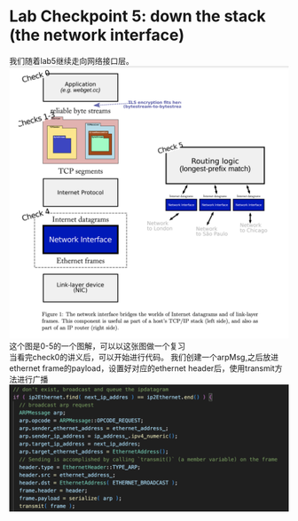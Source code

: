 # Lab Checkpoint 5: down the stack (the network interface)
我们随着lab5继续走向网络接口层。
![alt text](image-11.png)
这个图是0-5的一个图解，可以以这张图做一个复习<br>
当看完check0的讲义后，可以开始进行代码。
我们创建一个arpMsg,之后放进ethernet frame的payload，设置好对应的ethernet header后，使用transmit方法进行广播
![alt text](image-12.png)
